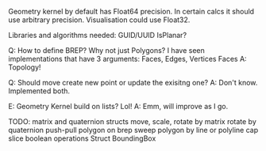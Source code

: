 Geometry kernel by default has Float64 precision. In certain calcs it should use arbitrary precision.
Visualisation could use Float32.

Libraries and algorithms needed:
GUID/UUID
IsPlanar?

Q: How to define BREP? Why not just Polygons?
I have seen implementations that have 3 arguments: 
Faces, Edges, Vertices
Faces
A: Topology!

Q: Should move create new point or update the exisitng one?
A: Don't know. Implemented both. 

E: Geometry Kernel build on lists? Lol!
A: Emm, will improve as I go.

TODO:
matrix and quaternion structs
move, scale, rotate by matrix
rotate by quaternion
push-pull polygon on brep
sweep polygon by line or polyline
cap
slice
boolean operations
Struct BoundingBox